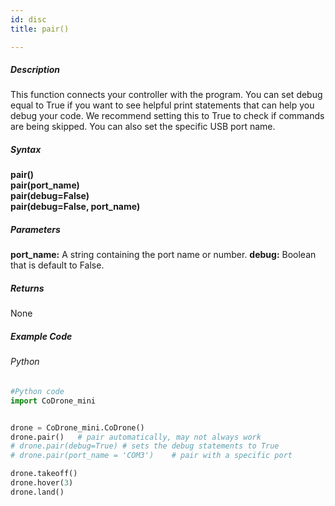 ```yaml
---
id: disc
title: pair()

---
```


##### Description
This function connects your controller with the program. You can set debug equal to True if you want to see helpful print statements that can help you debug your code. We recommend setting this to True to check if commands are being skipped. You can also set the specific USB port name.

##### Syntax
**pair()**  <br/>
**pair(port_name)** <br/>
**pair(debug=False)** <br/>
**pair(debug=False, port_name)**

##### Parameters
**port_name:** A string containing the port name or number.
**debug:** Boolean that is default to False. 

##### Returns

None

##### Example Code
###### Python
```python
#Python code
import CoDrone_mini


drone = CoDrone_mini.CoDrone()
drone.pair()   # pair automatically, may not always work
# drone.pair(debug=True) # sets the debug statements to True
# drone.pair(port_name = 'COM3')    # pair with a specific port

drone.takeoff()
drone.hover(3)
drone.land()


```